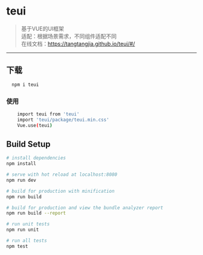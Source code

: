 # teui

> 基于VUE的UI框架  
> 适配：根据场景需求，不同组件适配不同   
> 在线文档：https://tangtangjia.github.io/teui/#/
----
## 下载
``` bash
  npm i teui
```
### 使用
``` bash
    import teui from 'teui'
    import 'teui/package/teui.min.css'
    Vue.use(teui)
```
## Build Setup

``` bash
# install dependencies
npm install

# serve with hot reload at localhost:8080
npm run dev

# build for production with minification
npm run build

# build for production and view the bundle analyzer report
npm run build --report

# run unit tests
npm run unit

# run all tests
npm test
```
